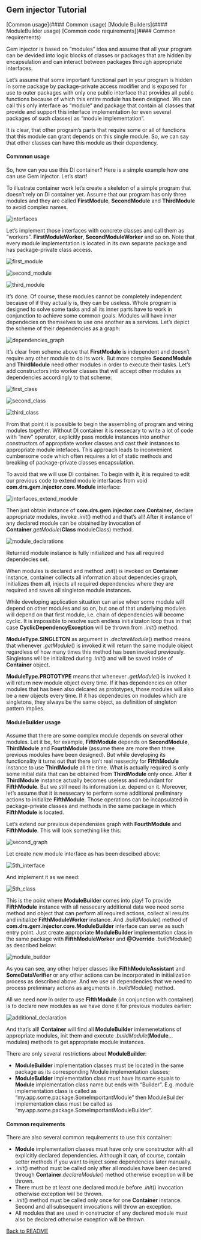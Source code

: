 
## Gem injector Tutorial

[Common usage](#### Common usage)
[Module Builders](#### ModuleBuilder usage)
[Common code requirements](#### Common requirements)

Gem injector is based on “modules” idea and assume that all your program can be devided into logic blocks of classes or packages that are hidden by encapsulation and can interact between packages through appropriate interfaces. 

Let’s assume that some important functional part in your program is hidden in some package by package-private access modifier and is exposed for use to outer packages with only one public interface that provides all public functions because of which this entire module has been designed. We can call this only interface as “module” and  package that contain all classes that provide and support this interface implementation (or even several packages of such classes) as “module implementation”.

It is clear, that other program’s parts that require some or all of functions that this module can grant depends on this single module. So, we can say that other classes can have this module as their dependency.

#### Commnon usage
So, how can you use this DI container? Here is a simple example how one can use Gem injector. Let’s start!

To illustrate container work let’s create a skeleton of a simple program that doesn’t rely on DI container yet. Assume that our program has only three modules and they are called **FirstModule**, **SecondModule** and **ThirdModule** to avoid complex names.

![interfaces](http://i.imgur.com/AfueEmy.png?1)

Let’s implement those interfaces with concrete classes and call them as “workers”. **FirstModuleWorker**, **SecondModuleWorker** and so on. Note that every module implementation is located in its own separate package and has package-private class access.

![first_module](http://i.imgur.com/6vgD1qR.png)

![second_module](http://i.imgur.com/JxeTbqf.png)

![third_module](http://i.imgur.com/Kee5PYI.png)

It’s done. Of course, these modules cannot be completely independent because of if they actually is, they can be useless. Whole program is designed to solve some tasks and all its inner parts have to work in conjunction to achieve some common goals. Modules will have inner dependecies on themselves to use one another as a services. Let’s depict the scheme of their dependencies as a graph:

![dependencies_graph](http://i.imgur.com/6yrV9A2.png)

It’s clear from scheme above that **FirstModule** is independent and doesn’t require any other module to do its work. But more complex **SecondModule** and **ThirdModule** need other modules in order to execute their tasks. Let’s add constructors into worker classes that will accept other modules as dependencies accordingly to that scheme:

![first_class](http://i.imgur.com/H6dRhGy.png)

![second_class](http://i.imgur.com/OekqMSh.png)

![third_class](http://i.imgur.com/I0gcTrz.png)

From that point it is possible to begin the assembling of program and wiring modules together. Without DI container it is nessecary to write a lot of code with “new” operator, explicitly pass module instances into another constructors of approptiate worker classes and cast their instances to appropriate module intefaces. This approach leads to inconvenient cumbersome code which often requires a lot of static methods and breaking of package-private classes encapsulation.

To avoid that we will use DI container. To begin with it, it is required to edit our previous code to extend module interfaces from void **com.drs.gem.injector.core.Module** interface:

![interfaces_extend_module](http://i.imgur.com/Zn2gMe6.png)

Then just obtain instance of **com.drs.gem.injector.core.Container**, declare appropriate modules, invoke .*init*() method and that’s all! After it instance of any declared module can be obtained by invocation of **Container**.*getModule*(**Class** moduleClass) method.

![module_declarations](http://i.imgur.com/yw7zLpG.png)

Returned module instance is fully initialized and has all required dependecies set. 

When modules is declared and method .*init*() is invoked on **Container** instance, container collects all information about dependecies graph, initializes them all, injects all required dependencies where they are required and saves all singleton module instances. 

While developing application situation can arise when some module will depend on other modules and so on, but one of that underlying modules will depend on that first module, i.e. chain of dependencies will become cyclic. It is impossible to resolve such endless initializaton loop thus in that case **CyclicDependencyException** will be thrown from .*init*() method.

**ModuleType.SINGLETON** as argument in .*declareModule*() method means that whenever .*getModule*() is invoked it will return the same module object regardless of how many times this method has been invoked previously. Singletons will be initialized during .*init*() and will be saved inside of **Container** object.

**ModuleType.PROTOTYPE** means that whenever .*getModule*() is invoked it will return new module object every time. If it has dependencies on other modules that has been also delcared as prototypes, those modules will also be a new objects every time. If it has dependecies on modules which are singletons, they always be the same object, as definition of singleton pattern implies.

#### ModuleBuilder usage

Assume that there are some complex module depends on several other modules. Let it be, for example, **FifthModule** depends on **SecondModule**, **ThirdModule** and **FourthModule** (assume there are more then three previous modules have been designed). But while developing its functionality it turns out that there isn’t real nessecity for **FifthModule** instance to use **ThirdModule** all the time. What is actually required is only some initial data that can be obtained from **ThirdModule** only once. After it **ThirdModule** instance actually becomes useless and redundant for **FifthModule**. But we still need its information i.e. depend on it. Moreover, let’s assume that it is nessecary to perform some additional preliminary actions to initialize **FifthModule**. Those operations can be incapsulated in package-private classes and methods in the same package in which **FifthModule** is located. 

Let’s extend our previous dependensies graph with **FourthModule** and **FifthModule**. This will look something like this:

![second_graph](http://i.imgur.com/0Am4yiA.png)

Let create new module interface as has been descibed above:

![5th_interface](http://i.imgur.com/XrNz5FT.png)

And implement it as we need:

![5th_class](http://i.imgur.com/KRj7I3m.png)

This is the point where **ModuleBuilder** comes into play! To provide **FifthModule** instance with all nessecary additional data wee need some method and object that can perform all required actions, collect all results and initialize **FifthModuleWorker** instance. And .*buildModule*() method of **com.drs.gem.injector.core.ModuleBuilder** interface can serve as such entry point. Just create appropriate **ModuleBuilder** implementation class in the same package with **FifthModuleWorker** and **@Override** .*buildModule*() as described below:

![module_builder](http://i.imgur.com/uXw25FT.png)

As you can see, any other helper classes like **FifthModuleAssistant** and **SomeDataVerifier** or any other actions can be incorporated in initialization process as described above. And we use all dependencies that we need to process preliminary actions as arguments in .*buildModule*() method. 

All we need now in order to use **FifthModule** (in conjunction with container) is to declare new modules as we have done it for previous modules earlier:

![additional_declaration](http://i.imgur.com/SYVa4pq.png)

And that’s all! **Container** will find all **ModuleBuilder** imlemenetations of appropriate modules, init them and execute .*buildModule*(**Module**... modules) methods to get appropriate module instances.

There are only several restrictions about **ModuleBuilder**:
*	**ModuleBuilder** implementation classes must be located in the same package as its corresponding Module implementation classes;
*	**ModuleBuilder** implementation class must have its name equals to **Module** implementation class name but ends with “Builder”. E.g. module implementation class is called as “my.app.some.package.SomeImportantModule” then ModuleBuilder implementation class must be called as “my.app.some.package.SomeImportantModuleBuilder”.

#### Common requirements

There are also several common requirements to use this container:
*	**Module** implementation classes must have only one constructor with all explicitly declared dependencies. Although it can, of course, contain setter methods if you want to inject some dependencies later manually.
*	.*init*() method must be called only after all modules have been declared through **Container**.*declareModule*() method otherwise exception will be thrown.
*	There must be at least one declared module before .*init*() invocation otherwise exception will be thrown.
*	.*init*() method must be called only once for one **Container** instance. Second and all subsequent invocations will throw an exception.
*	All modules that are used in constructor of any declared module must also be declared otherwise exception will be thrown.

[Back to README](./../README.md)
